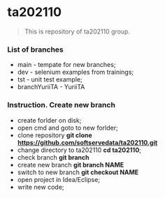 # ta202110

> This is repository of ta202110 group.

### List of branches

- main - tempate for new branches;
- dev - selenium examples from trainings;
- tst - unit test example;
- branchYuriiTA - YuriiTA

### Instruction. Create new branch

- create forlder on disk;
- open cmd and goto to new forlder;
- clone repository **git clone https://github.com/softservedata/ta202110.git**
- change directory to ta202110 **cd ta202110**;
- check branch **git branch**
- create new branch **git branch NAME**
- switch to new branch **git checkout NAME**
- open project in Idea/Eclipse;
- write new code;
